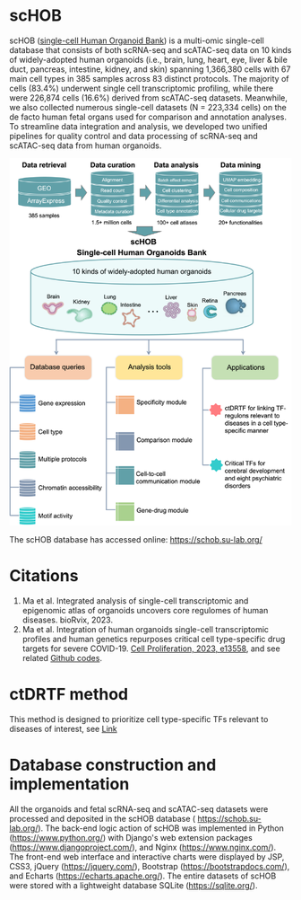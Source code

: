 # scHOB
scHOB ([single-cell Human Organoid Bank](https://schob.su-lab.org/)) is a multi-omic single-cell database that consists of both scRNA-seq and scATAC-seq data on 10 kinds of widely-adopted human organoids (i.e., brain, lung, heart, eye, liver & bile duct, pancreas, intestine, kidney, and skin) spanning 1,366,380 cells with 67 main cell types in 385 samples across 83 distinct protocols. The majority of cells (83.4%) underwent single cell transcriptomic profiling, while there were 226,874 cells (16.6%) derived from scATAC-seq datasets. Meanwhile, we also collected numerous single-cell datasets (N = 223,334 cells) on the de facto human fetal organs used for comparison and annotation analyses. To streamline data integration and analysis, we developed two unified pipelines for quality control and data processing of scRNA-seq and scATAC-seq data from human organoids.

![Workflow of scHOB](https://github.com/mayunlong89/scHOB/blob/main/figures/Picture_1.png)

 
The scHOB database has accessed online: https://schob.su-lab.org/

# Citations
1. Ma et al. Integrated analysis of single-cell transcriptomic and epigenomic atlas of organoids uncovers core regulomes of human diseases. bioRvix, 2023.
2. Ma et al. Integration of human organoids single-cell transcriptomic profiles and human genetics repurposes critical cell type-specific drug targets for severe COVID-19. [Cell Proliferation, 2023, e13558](https://onlinelibrary.wiley.com/doi/full/10.1111/cpr.13558), and see related [Github codes](https://github.com/mayunlong89/scHuman_organoids_COVID19).

# ctDRTF method
This method is designed to prioritize cell type-specific TFs relevant to diseases of interest, see [Link](https://github.com/mayunlong89/ctDRTF)


# Database construction and implementation
All the organoids and fetal scRNA-seq and scATAC-seq datasets were processed and deposited in the scHOB database ( https://schob.su-lab.org/). The back-end logic action of scHOB was implemented in Python (https://www.python.org/) with Django's web extension packages (https://www.djangoproject.com/), and Nginx (https://www.nginx.com/). The front-end web interface and interactive charts were displayed by JSP, CSS3, jQuery (https://jquery.com/), Bootstrap (https://bootstrapdocs.com/), and Echarts (https://echarts.apache.org/). The entire datasets of scHOB were stored with a lightweight database SQLite (https://sqlite.org/).
